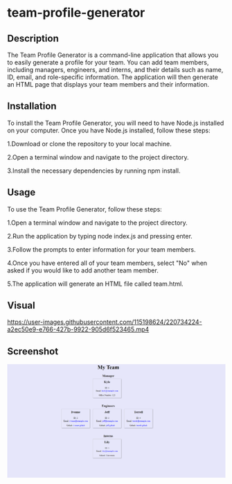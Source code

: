 # team-profile-generator
  ## Description
   The Team Profile Generator is a command-line application that allows you to easily generate a profile for your team. You can add team members, including managers, engineers, and interns, and their details such as name, ID, email, and role-specific information. The application will then generate an HTML page that displays your team members and their information.

  ## Installation
  To install the Team Profile Generator, you will need to have Node.js installed on your computer. Once you have Node.js installed, follow these steps:

1.Download or clone the repository to your local machine.

2.Open a terminal window and navigate to the project directory.

3.Install the necessary dependencies by running npm install.

  ## Usage
  To use the Team Profile Generator, follow these steps:

1.Open a terminal window and navigate to the project directory.

2.Run the application by typing node index.js and pressing enter.

3.Follow the prompts to enter information for your team members.

4.Once you have entered all of your team members, select "No" when asked if you would like to add another team member.

5.The application will generate an HTML file called team.html.

 ## Visual
 https://user-images.githubusercontent.com/115198624/220734224-a2ec50e9-e766-427b-9922-905d6f523465.mp4

## Screenshot
![](./Main/dist/10.png)